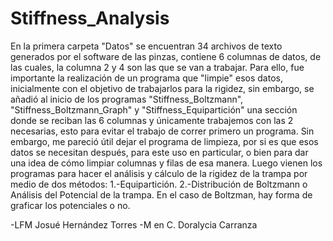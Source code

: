 # Stiffness_Analysis
En la primera carpeta "Datos" se encuentran 34 archivos de texto generados por el software de las pinzas, contiene 6 columnas de datos, de las cuales, la columna 2 y 4 son las que se van a trabajar. Para ello, fue importante la realización de un programa que "limpie" esos datos, inicialmente con el objetivo de trabajarlos para la rigidez, sin embargo, se añadió al inicio de los programas "Stiffness_Boltzmann", "Stiffness_Boltzmann_Graph" y "Stiffness_Equipartición" una sección donde se reciban las 6 columnas y únicamente trabajemos con las 2 necesarias, esto para evitar el trabajo de correr primero un programa. Sin embargo, me pareció útil dejar el programa de limpieza, por si es que esos datos se necesitan después, para este uso en particular, o bien para dar una idea de cómo limpiar columnas y filas de esa manera. Luego vienen los programas para hacer el análisis y cálculo de la rigidez de la trampa por medio de dos métodos:
    1.-Equipartición. 
    2.-Distribución de Boltzmann o Análisis del Potencial de la trampa. 
En el caso de Boltzman, hay forma de graficar los potenciales o no.

-LFM Josué Hernández Torres 
-M en C. Doralycia Carranza
